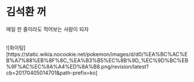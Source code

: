 # 김석환 꺼
매일 한 줄이라도 적어보는 사람이 되자

</br>
![화이팅][https://static.wikia.nocookie.net/pokemon/images/d/d0/%EA%BC%AC%EB%A7%88%EB%8F%8C_%EA%B3%B5%EC%8B%9D_%EC%9D%BC%EB%9F%AC%EC%8A%A4%ED%8A%B8.png/revision/latest?cb=20170405014701&path-prefix=ko]
